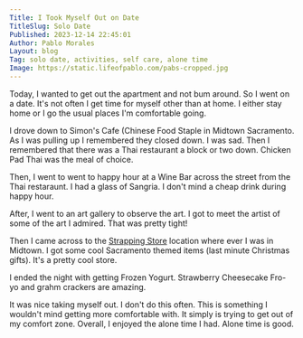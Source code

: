 ```yaml
---
Title: I Took Myself Out on Date
TitleSlug: Solo Date
Published: 2023-12-14 22:45:01
Author: Pablo Morales
Layout: blog
Tag: solo date, activities, self care, alone time
Image: https://static.lifeofpablo.com/pabs-cropped.jpg
---
```

<article>
  <div class="pa4 ph7-l georgia mw9-l center">
      <div class="f5 f3-ns lh-copy measure georgia" markdown="1">
Today, I wanted to get out the apartment and not bum around. So I went on a date. It's not often I get time for myself other than at home. I either stay home or I go the usual places I'm comfortable going. 

I drove down to Simon's Cafe (Chinese Food Staple in Midtown Sacramento. As I was pulling up I remembered they closed down. I was sad. Then I remembered that there was a Thai restaurant a block or two down. Chicken Pad Thai was the meal of choice. 

Then, I went to went to happy hour at a Wine Bar across the street from the Thai restaraunt. I had a glass of Sangria. I don't mind a cheap drink during happy hour. 

After, I went to an art gallery to observe the art. I got to meet the artist of some of the art I admired. That was pretty tight! 

Then I came across to the [Strapping Store](https://strappingstore.com/) location where ever I was in Midtown. I got some cool Sacramento themed items (last minute Christmas gifts). It's a pretty cool store. 

I ended the night with getting Frozen Yogurt. Strawberry Cheesecake Fro-yo and grahm crackers are amazing. 

It was nice taking myself out. I don't do this often. This is something I wouldn't mind getting more comfortable with. It simply is trying to get out of my comfort zone. Overall, I enjoyed the alone time I had. Alone time is good. 

</div>
</article>

